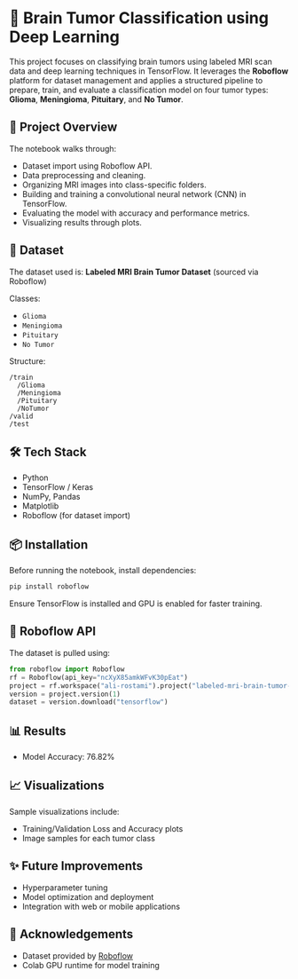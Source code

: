 # 🧠 Brain Tumor Classification using Deep Learning

This project focuses on classifying brain tumors using labeled MRI scan data and deep learning techniques in TensorFlow. It leverages the **Roboflow** platform for dataset management and applies a structured pipeline to prepare, train, and evaluate a classification model on four tumor types: **Glioma**, **Meningioma**, **Pituitary**, and **No Tumor**.

## 🚀 Project Overview

The notebook walks through:

- Dataset import using Roboflow API.
- Data preprocessing and cleaning.
- Organizing MRI images into class-specific folders.
- Building and training a convolutional neural network (CNN) in TensorFlow.
- Evaluating the model with accuracy and performance metrics.
- Visualizing results through plots.

## 📁 Dataset

The dataset used is:
**Labeled MRI Brain Tumor Dataset** (sourced via Roboflow)

Classes:
- `Glioma`
- `Meningioma`
- `Pituitary`
- `No Tumor`

Structure:
```
/train
  /Glioma
  /Meningioma
  /Pituitary
  /NoTumor
/valid
/test
```

## 🛠️ Tech Stack

- Python
- TensorFlow / Keras
- NumPy, Pandas
- Matplotlib
- Roboflow (for dataset import)

## 📦 Installation

Before running the notebook, install dependencies:

```bash
pip install roboflow
```

Ensure TensorFlow is installed and GPU is enabled for faster training.

## 🔑 Roboflow API

The dataset is pulled using:

```python
from roboflow import Roboflow
rf = Roboflow(api_key="ncXyX85amkWFvK30pEat")
project = rf.workspace("ali-rostami").project("labeled-mri-brain-tumor-dataset")
version = project.version(1)
dataset = version.download("tensorflow")
```

## 📊 Results

- Model Accuracy: 76.82%

## 📈 Visualizations

Sample visualizations include:
- Training/Validation Loss and Accuracy plots
- Image samples for each tumor class

## ✨ Future Improvements

- Hyperparameter tuning
- Model optimization and deployment
- Integration with web or mobile applications

## 📌 Acknowledgements

- Dataset provided by [Roboflow](https://roboflow.com)
- Colab GPU runtime for model training
